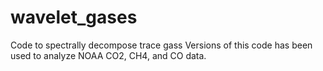 # wavelet_gases
Code to spectrally decompose trace gass
Versions of this code has been used to analyze NOAA CO2, CH4, and CO data.
